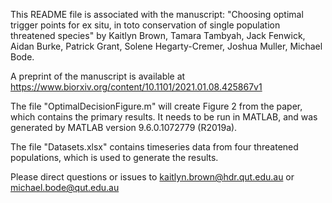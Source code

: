 This README file is associated with the manuscript:
"Choosing optimal trigger points for ex situ, in toto conservation of single population threatened species" by Kaitlyn Brown, Tamara Tambyah, Jack Fenwick, Aidan Burke, Patrick Grant, Solene Hegarty-Cremer, Joshua Muller, Michael Bode.

A preprint of the manuscript is available at https://www.biorxiv.org/content/10.1101/2021.01.08.425867v1

The file "OptimalDecisionFigure.m" will create Figure 2 from the paper, which contains the primary results. It needs to be run in MATLAB, and was generated by MATLAB version 9.6.0.1072779 (R2019a).

The file "Datasets.xlsx" contains timeseries data from four threatened populations, which is used to generate the results.

Please direct questions or issues to kaitlyn.brown@hdr.qut.edu.au or michael.bode@qut.edu.au
